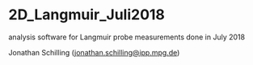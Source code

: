 # 2D_Langmuir_Juli2018
analysis software for Langmuir probe measurements done in July 2018

Jonathan Schilling (jonathan.schilling@ipp.mpg.de)

